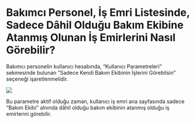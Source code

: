 # Bakımcı Personel, İş Emri Listesinde, Sadece Dâhil Olduğu Bakım Ekibine Atanmış Olunan İş Emirlerini Nasıl Görebilir?

Bakımcı personelin kullanıcı hesabında, “Kullanıcı Parametreleri”  sekmesinde bulunan “Sadece Kendi Bakım Ekibinin İşlerini Görebilsin” seçeneği işaretlenmelidir.

![](https://docsbimser.blob.core.windows.net/imagecontainer/Bakper_islist_bakekip_ism_view-99ee3ef2-3fc7-4dfc-ad20-442747801507.png)

Bu parametre aktif olduğu zaman, kullanıcı iş emri ana sayfasında sadece “Bakım Ekibi” alnında dâhil olduğu bakım ekibinin atanmış olduğu iş emirlerini görebilir.

